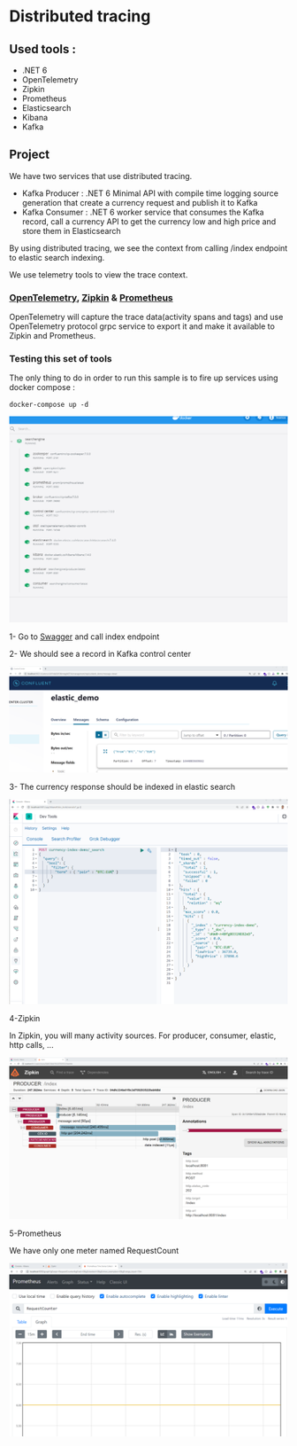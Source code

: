 # Distributed tracing
## Used tools :
- .NET 6
- OpenTelemetry
- Zipkin
- Prometheus
- Elasticsearch
- Kibana
- Kafka

## Project
We have two services that use distributed tracing.

- Kafka Producer : .NET 6 Minimal API with compile time logging source generation that create a currency request and publish it to Kafka
- Kafka Consumer : .NET 6 worker service that consumes the Kafka record, call a currency API to get the currency low and high price and store them in Elasticsearch

By using distributed tracing, we see the context from calling /index endpoint to elastic search indexing.

We use telemetry tools to view the trace context.

### [OpenTelemetry](https://opentelemetry.io/), [Zipkin](https://zipkin.io/) & [Prometheus](https://prometheus.io/)

OpenTelemetry will capture the trace data(activity spans and tags) and use OpenTelemetry protocol grpc service to export it and make it available to Zipkin and Prometheus.

### Testing this set of tools

The only thing to do in order to run this sample is to fire up services using docker compose :

```
docker-compose up -d
```
![Alt text](Images/Docker.png?raw=true "docker services")


1- Go to [Swagger](https://localhost:8081/swagger) and call index endpoint

2- We should see a record in Kafka control center

![Alt text](Images/Kafka.png?raw=true "Kafka control center")

3- The currency response should be indexed in elastic search

![Alt text](Images/Kibana.png?raw=true "Kibana")

4-Zipkin

In Zipkin, you will many activity sources. For producer, consumer, elastic, http calls, ...

![Alt text](Images/Zipkin.png?raw=true "Kibana")

5-Prometheus

We have only one meter named RequestCount

![Alt text](Images/Prometheus.png?raw=true "Kibana")
